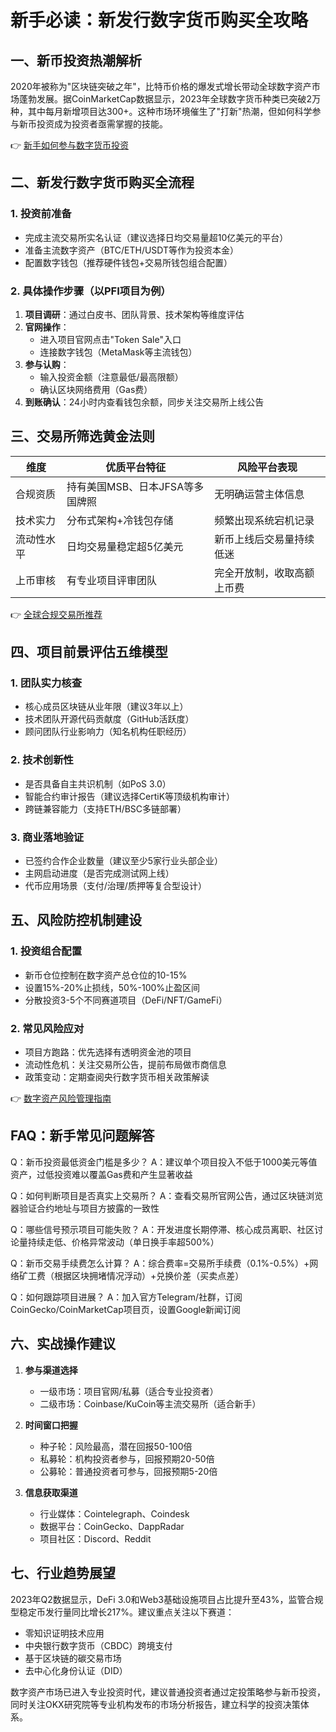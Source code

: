 # 新手必读：新发行数字货币购买全攻略

## 一、新币投资热潮解析
2020年被称为"区块链突破之年"，比特币价格的爆发式增长带动全球数字资产市场蓬勃发展。据CoinMarketCap数据显示，2023年全球数字货币种类已突破2万种，其中每月新增项目达300+。这种市场环境催生了"打新"热潮，但如何科学参与新币投资成为投资者亟需掌握的技能。

👉 [新手如何参与数字货币投资](https://bit.ly/okx_welcome)

## 二、新发行数字货币购买全流程

### 1. 投资前准备
- 完成主流交易所实名认证（建议选择日均交易量超10亿美元的平台）
- 准备主流数字资产（BTC/ETH/USDT等作为投资本金）
- 配置数字钱包（推荐硬件钱包+交易所钱包组合配置）

### 2. 具体操作步骤（以PFI项目为例）
1. **项目调研**：通过白皮书、团队背景、技术架构等维度评估
2. **官网操作**：
   - 进入项目官网点击"Token Sale"入口
   - 连接数字钱包（MetaMask等主流钱包）
3. **参与认购**：
   - 输入投资金额（注意最低/最高限额）
   - 确认区块网络费用（Gas费）
4. **到账确认**：24小时内查看钱包余额，同步关注交易所上线公告

## 三、交易所筛选黄金法则

| 维度         | 优质平台特征                  | 风险平台表现               |
|--------------|-----------------------------|--------------------------|
| 合规资质     | 持有美国MSB、日本JFSA等多国牌照 | 无明确运营主体信息         |
| 技术实力     | 分布式架构+冷钱包存储         | 频繁出现系统宕机记录       |
| 流动性水平   | 日均交易量稳定超5亿美元       | 新币上线后交易量持续低迷   |
| 上币审核     | 有专业项目评审团队            | 完全开放制，收取高额上币费 |

👉 [全球合规交易所推荐](https://bit.ly/okx_welcome)

## 四、项目前景评估五维模型

### 1. 团队实力核查
- 核心成员区块链从业年限（建议3年以上）
- 技术团队开源代码贡献度（GitHub活跃度）
- 顾问团队行业影响力（知名机构任职经历）

### 2. 技术创新性
- 是否具备自主共识机制（如PoS 3.0）
- 智能合约审计报告（建议选择CertiK等顶级机构审计）
- 跨链兼容能力（支持ETH/BSC多链部署）

### 3. 商业落地验证
- 已签约合作企业数量（建议至少5家行业头部企业）
- 主网启动进度（是否完成测试网上线）
- 代币应用场景（支付/治理/质押等复合型设计）

## 五、风险防控机制建设

### 1. 投资组合配置
- 新币仓位控制在数字资产总仓位的10-15%
- 设置15%-20%止损线，50%-100%止盈区间
- 分散投资3-5个不同赛道项目（DeFi/NFT/GameFi）

### 2. 常见风险应对
- 项目方跑路：优先选择有透明资金池的项目
- 流动性危机：关注交易所公告，提前布局做市商信息
- 政策变动：定期查阅央行数字货币相关政策解读

👉 [数字资产风险管理指南](https://bit.ly/okx_welcome)

## FAQ：新手常见问题解答

Q：新币投资最低资金门槛是多少？
A：建议单个项目投入不低于1000美元等值资产，过低投资难以覆盖Gas费和产生显著收益

Q：如何判断项目是否真实上交易所？
A：查看交易所官网公告，通过区块链浏览器验证合约地址与项目方披露的一致性

Q：哪些信号预示项目可能失败？
A：开发进度长期停滞、核心成员离职、社区讨论量持续走低、价格异常波动（单日换手率超500%）

Q：新币交易手续费怎么计算？
A：综合费率=交易所手续费（0.1%-0.5%）+网络矿工费（根据区块拥堵情况浮动）+兑换价差（买卖点差）

Q：如何跟踪项目进展？
A：加入官方Telegram/社群，订阅CoinGecko/CoinMarketCap项目页，设置Google新闻订阅

## 六、实战操作建议

1. **参与渠道选择**
   - 一级市场：项目官网/私募（适合专业投资者）
   - 二级市场：Coinbase/KuCoin等主流交易所（适合新手）

2. **时间窗口把握**
   - 种子轮：风险最高，潜在回报50-100倍
   - 私募轮：机构投资者参与，回报预期20-50倍
   - 公募轮：普通投资者可参与，回报预期5-20倍

3. **信息获取渠道**
   - 行业媒体：Cointelegraph、Coindesk
   - 数据平台：CoinGecko、DappRadar
   - 项目社区：Discord、Reddit

## 七、行业趋势展望

2023年Q2数据显示，DeFi 3.0和Web3基础设施项目占比提升至43%，监管合规型稳定币发行量同比增长217%。建议重点关注以下赛道：
- 零知识证明技术应用
- 中央银行数字货币（CBDC）跨境支付
- 基于区块链的碳交易市场
- 去中心化身份认证（DID）

数字资产市场已进入专业投资时代，建议普通投资者通过定投策略参与新币投资，同时关注OKX研究院等专业机构发布的市场分析报告，建立科学的投资决策体系。